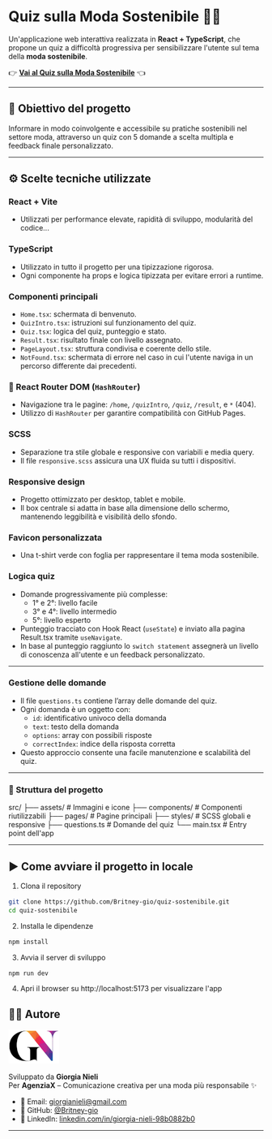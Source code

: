 # Quiz sulla Moda Sostenibile 👗🌱

Un'applicazione web interattiva realizzata in **React + TypeScript**, che propone un quiz a difficoltà progressiva per sensibilizzare l'utente sul tema della **moda sostenibile**.

👉 [**Vai al Quiz sulla Moda Sostenibile**](https://britney-gio.github.io/quiz-sostenibile/) 👈

---

## 🎯 Obiettivo del progetto

Informare in modo coinvolgente e accessibile su pratiche sostenibili nel settore moda, attraverso un quiz con 5 domande a scelta multipla e feedback finale personalizzato.

---

## ⚙️ Scelte tecniche utilizzate

### React + Vite

- Utilizzati per performance elevate, rapidità di sviluppo, modularità del codice...

### TypeScript

- Utilizzato in tutto il progetto per una tipizzazione rigorosa.
- Ogni componente ha props e logica tipizzata per evitare errori a runtime.

### Componenti principali

- `Home.tsx`: schermata di benvenuto.
- `QuizIntro.tsx`: istruzioni sul funzionamento del quiz.
- `Quiz.tsx`: logica del quiz, punteggio e stato.
- `Result.tsx`: risultato finale con livello assegnato.
- `PageLayout.tsx`: struttura condivisa e coerente dello stile.
- `NotFound.tsx`: schermata di errore nel caso in cui l'utente naviga in un percorso differente dai precedenti.

### 🧭 React Router DOM (`HashRouter`)

- Navigazione tra le pagine: `/home`, `/quizIntro`, `/quiz`, `/result`, e `*` (404).
- Utilizzo di `HashRouter` per garantire compatibilità con GitHub Pages.

### SCSS

- Separazione tra stile globale e responsive con variabili e media query.
- Il file `responsive.scss` assicura una UX fluida su tutti i dispositivi.

### Responsive design

- Progetto ottimizzato per desktop, tablet e mobile.
- Il box centrale si adatta in base alla dimensione dello schermo, mantenendo leggibilità e visibilità dello sfondo.

### Favicon personalizzata

- Una t-shirt verde con foglia per rappresentare il tema moda sostenibile.

### Logica quiz

- Domande progressivamente più complesse:
  - 1° e 2°: livello facile
  - 3° e 4°: livello intermedio
  - 5°: livello esperto
- Punteggio tracciato con Hook React (`useState`) e inviato alla pagina Result.tsx tramite `useNavigate`.
- In base al punteggio raggiunto lo `switch statement` assegnerà un livello di conoscenza all'utente e un feedback personalizzato.

---

### Gestione delle domande

- Il file `questions.ts` contiene l’array delle domande del quiz.
- Ogni domanda è un oggetto con:
  - `id`: identificativo univoco della domanda
  - `text`: testo della domanda
  - `options`: array con possibili risposte
  - `correctIndex`: indice della risposta corretta
- Questo approccio consente una facile manutenzione e scalabilità del quiz.

---

### 📁 Struttura del progetto

src/
├── assets/ # Immagini e icone
├── components/ # Componenti riutilizzabili
├── pages/ # Pagine principali
├── styles/ # SCSS globali e responsive
├── questions.ts # Domande del quiz
└── main.tsx # Entry point dell'app

---

## ▶️ Come avviare il progetto in locale

1. Clona il repository

```bash
git clone https://github.com/Britney-gio/quiz-sostenibile.git
cd quiz-sostenibile
```

2. Installa le dipendenze

```bash
npm install
```

3. Avvia il server di sviluppo

```bash
npm run dev
```

4. Apri il browser su http://localhost:5173 per visualizzare l'app

## 👩‍💻 Autore

<p align="left">
  <img src="./src/assets/GN.jpg" alt="Logo Giorgia Nieli" width="100" />
</p>

Sviluppato da **Giorgia Nieli**  
Per **AgenziaX** – Comunicazione creativa per una moda più responsabile ✨

- 📧 Email: [giorgianieli@gmail.com](mailto:giorgianieli@gmail.com)
- 💼 GitHub: [@Britney-gio](https://britney-gio.github.io/)
- 🔗 LinkedIn: [linkedin.com/in/giorgia-nieli-98b0882b0](https://www.linkedin.com/in/giorgia-nieli-98b0882b0/)

---
